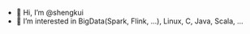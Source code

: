 - 👋 Hi, I’m @shengkui
- 👀 I’m interested in BigData(Spark, Flink, ...), Linux, C, Java, Scala, ...

<!---
shengkui/shengkui is a ✨ special ✨ repository because its `README.md` (this file) appears on your GitHub profile.
You can click the Preview link to take a look at your changes.
--->
